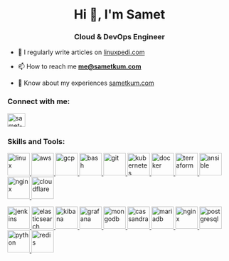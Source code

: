 <h1 align="center">Hi 👋, I'm Samet</h1>
<h3 align="center">Cloud & DevOps Engineer</h3>

- 📝 I regularly write articles on [linuxpedi.com](linuxpedi.com)

- 📫 How to reach me **me@sametkum.com**

- 📄 Know about my experiences [sametkum.com](sametkum.com)

<h3 align="left">Connect with me:</h3>
<p align="left">
<a href="https://linkedin.com/in/samet-kum" target="blank"><img align="center" src="https://raw.githubusercontent.com/rahuldkjain/github-profile-readme-generator/master/src/images/icons/Social/linked-in-alt.svg" alt="samet-kum" height="30" width="40" /></a>
</p>

<h3 align="left">Skills and Tools:</h3>
<p align="left"> 
<a href="https://www.linux.org/" target="_blank" rel="noreferrer"> <img src="https://skillicons.dev/icons?i=linux" alt="linux" width="50" height="50"/> </a> 
<a href="https://aws.amazon.com" target="_blank" rel="noreferrer"> <img src="https://skillicons.dev/icons?i=aws" alt="aws" width="50" height="50"/> </a> 
<a href="https://cloud.google.com" target="_blank" rel="noreferrer"> <img src="https://skillicons.dev/icons?i=gcp" alt="gcp" width="50" height="50"/> </a> 
<a href="https://www.gnu.org/software/bash/" target="_blank" rel="noreferrer"> <img src="https://skillicons.dev/icons?i=bash" alt="bash" width="50" height="50"/> </a> 
<a href="https://git-scm.com/" target="_blank" rel="noreferrer"> <img src="https://skillicons.dev/icons?i=git" alt="git" width="50" height="50"/> </a>
<a href="https://kubernetes.io" target="_blank" rel="noreferrer"> <img src="https://skillicons.dev/icons?i=kubernetes" alt="kubernetes" width="50" height="50"/> </a> 
<a href="https://www.docker.com/" target="_blank" rel="noreferrer"> <img src="https://skillicons.dev/icons?i=docker" alt="docker" width="50" height="50"/> </a> 
<a href="https://www.terraform.io/" target="_blank" rel="noreferrer"> <img src="https://www.svgrepo.com/show/376353/terraform.svg" alt="terraform" width="50" height="50"/> </a> 
<a href="https://www.ansible.com/" target="_blank" rel="noreferrer"> <img src="https://skillicons.dev/icons?i=ansible" alt="ansible" width="50" height="50"/> </a> 
<a href="https://www.nginx.org/" target="_blank" rel="noreferrer"> <img src="https://skillicons.dev/icons?i=nginx" alt="nginx" width="50" height="50"/> </a> 
<a href="https://www.cloudflare.com/" target="_blank" rel="noreferrer"> <img src="https://skillicons.dev/icons?i=cloudflare" alt="cloudflare" width="50" height="50"/> </a> </p>
<p align="left"> 
<a href="https://www.jenkins.io" target="_blank" rel="noreferrer"> <img src="https://skillicons.dev/icons?i=jenkins" alt="jenkins" width="50" height="50"/> </a>
<a href="https://www.elastic.co" target="_blank" rel="noreferrer"> <img src="https://www.vectorlogo.zone/logos/elastic/elastic-icon.svg" alt="elasticsearch" width="50" height="50"/> </a> 
<a href="https://www.elastic.co/kibana" target="_blank" rel="noreferrer"> <img src="https://www.vectorlogo.zone/logos/elasticco_kibana/elasticco_kibana-icon.svg" alt="kibana" width="50" height="50"/> </a> 
<a href="https://grafana.com" target="_blank" rel="noreferrer"> <img src="https://skillicons.dev/icons?i=grafana" alt="grafana" width="50" height="50"/> </a> 
<a href="https://www.mongodb.com/" target="_blank" rel="noreferrer"> <img src="https://skillicons.dev/icons?i=mongodb" alt="mongodb" width="50" height="50"/> </a> 
<a href="https://cassandra.apache.org/" target="_blank" rel="noreferrer"> <img src="https://skillicons.dev/icons?i=cassandra" alt="cassandra" width="50" height="50"/> </a> 
<a href="https://mariadb.org/" target="_blank" rel="noreferrer"> <img src="https://www.vectorlogo.zone/logos/mariadb/mariadb-icon.svg" alt="mariadb" width="50" height="50"/> </a> 
<a href="https://www.mysql.com/" target="_blank" rel="noreferrer"> <img src="https://skillicons.dev/icons?i=mysql" alt="nginx" width="50" height="50"/> </a> 
<a href="https://www.postgresql.org" target="_blank" rel="noreferrer"> <img src="https://skillicons.dev/icons?i=postgres" alt="postgresql" width="50" height="50"/> </a> <a href="https://www.python.org" target="_blank" rel="noreferrer"> <img src="https://skillicons.dev/icons?i=python" alt="python" width="50" height="50"/> </a> 
<a href="https://redis.io" target="_blank" rel="noreferrer"> <img src="https://skillicons.dev/icons?i=redis" alt="redis" width="50" height="50"/> </a> </p>
